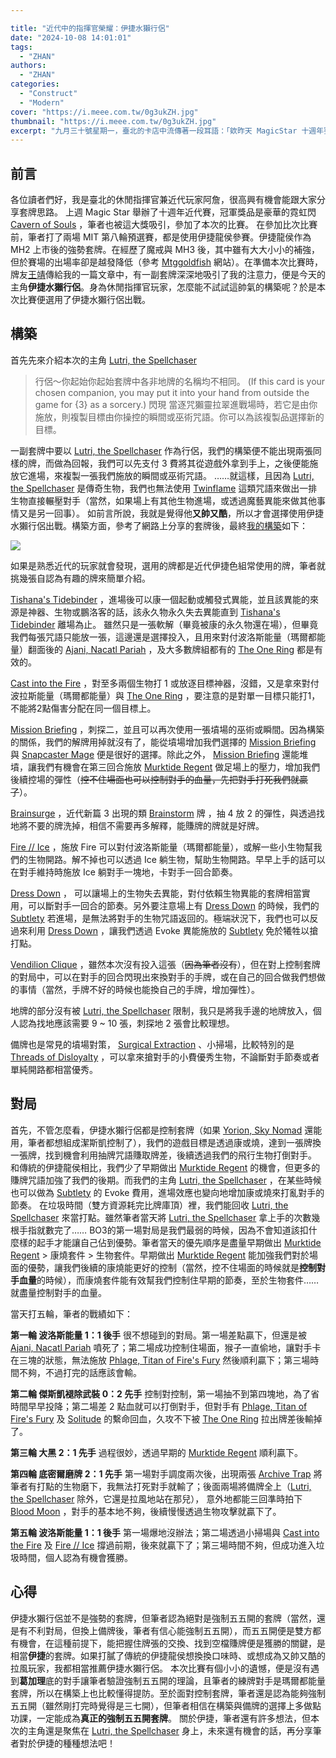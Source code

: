 ```yaml
---

title: "近代中的指揮官榮耀：伊捷水獺行侶"
date: "2024-10-08 14:01:01"
tags:
  - "ZHAN"
authors:
  - "ZHAN"
categories:
  - "Construct"
  - "Modern"
cover: "https://i.meee.com.tw/0g3ukZH.jpg"
thumbnail: "https://i.meee.com.tw/0g3ukZH.jpg"
excerpt: "九月三十號星期一，臺北的卡店中流傳著一段耳語：「欸昨天 MagicStar 十週年賽有個水獺人打進八強耶很酷。」魔風集會所找出了這位拉風的水獺人！並邀請他浮上水面登臺分享。"
---
```


## 前言

各位讀者們好，我是臺北的休閒指揮官兼近代玩家阿詹，很高興有機會能跟大家分享套牌思路。
上週 Magic Star 舉辦了十週年近代賽，冠軍獎品是豪華的霓虹閃 [Cavern of Souls](https://scryfall.com/card/lci/410b/cavern-of-souls) ，筆者也被這大獎吸引，參加了本次的比賽。
在參加比次比賽前，筆者打了兩場 MIT 第八輪預選賽，都是使用伊捷龍侯參賽。伊捷龍侯作為 MH2 上市後的強勢套牌。在經歷了魔戒與 MH3 後，其中雖有大大小小的補強，但於賽場的出場率卻是越發降低（參考 [Mtggoldfish](https://www.mtggoldfish.com/metagame/modern#paper) 網站）。在準備本次比賽時，牌友[王靖](https://guildmagesforum.tw/tags/faintmama/)傳給我的一篇文章中，有一副套牌深深地吸引了我的注意力，便是今天的主角**伊捷水獺行侶**。身為休閒指揮官玩家，怎麼能不試試這帥氣的構築呢？於是本次比賽便選用了伊捷水獺行侶出戰。
 
## 構築
	
首先先來介紹本次的主角 [Lutri, the Spellchaser](https://scryfall.com/card/iko/227/lutri-the-spellchaser)

>行侶～你起始你起始套牌中各非地牌的名稱均不相同。
>(If this card is your chosen companion, you may put it into your hand from outside the game for {3} as a sorcery.) 
閃現
當逐咒獺靈拉翠進戰場時，若它是由你施放，則複製目標由你操控的瞬間或巫術咒語。你可以為該複製品選擇新的目標。

一副套牌中要以 [Lutri, the Spellchaser](https://scryfall.com/card/iko/227/lutri-the-spellchaser) 作為行侶，我們的構築便不能出現兩張同樣的牌，而做為回報，我們可以先支付 3 費將其從遊戲外拿到手上，之後便能施放它進場，來複製一張我們施放的瞬間或巫術咒語。
……就這樣，且因為 [Lutri, the Spellchaser](https://scryfall.com/card/iko/227/lutri-the-spellchaser) 是傳奇生物，我們也無法使用  [Twinflame](https://scryfall.com/card/2x2/129/twinflame) 這類咒語來做出一排生物直接輾壓對手（當然，如果場上有其他生物進場，或透過魔藝異能來做其他事情又是另一回事）。
如前言所說，我就是覺得他**又帥又酷**，所以才會選擇使用伊捷水獺行侶出戰。構築方面，參考了網路上分享的套牌後，最終[我的構築](https://www.mtggoldfish.com/deck/6667668#paper)如下： 

![](https://i.meee.com.tw/AxbcOtW.jpg)

如果是熟悉近代的玩家就會發現，選用的牌都是近代伊捷色組常使用的牌，筆者就挑幾張自認為有趣的牌來簡單介紹。
	
[Tishana's Tidebinder](https://scryfall.com/card/lci/81/tishanas-tidebinder) ，進場後可以康一個起動或觸發式異能，並且該異能的來源是神器、生物或鵬洛客的話，該永久物永久失去異能直到 [Tishana's Tidebinder](https://scryfall.com/card/lci/81/tishanas-tidebinder) 離場為止。
雖然只是一張軟解（畢竟被康的永久物還在場），但畢竟我們每張咒語只能放一張，這邊還是選擇投入，且用來對付波洛斯能量（瑪爾都能量）翻面後的 [Ajani, Nacatl Pariah](https://scryfall.com/card/mh3/237/ajani-nacatl-pariah-ajani-nacatl-avenger) ，及大多數牌組都有的 [The One Ring](https://scryfall.com/card/ltr/246/the-one-ring) 都是有效的。

[Cast into the Fire](https://scryfall.com/card/ltr/118/cast-into-the-fire) ，對至多兩個生物打 1 或放逐目標神器，沒錯，又是拿來對付波拉斯能量（瑪爾都能量）與 [The One Ring](https://scryfall.com/card/ltr/246/the-one-ring) ，要注意的是對單一目標只能打1，不能將2點傷害分配在同一個目標上。

[Mission Briefing](https://scryfall.com/card/mkc/110/mission-briefing) ，刺探二，並且可以再次使用一張墳場的巫術或瞬間。因為構築的關係，我們的解牌用掉就沒有了，能從墳場增加我們選擇的 [Mission Briefing](https://scryfall.com/card/mkc/110/mission-briefing) 與 [Snapcaster Mage](https://scryfall.com/card/uma/71/snapcaster-mage) 便是很好的選擇。除此之外， [Mission Briefing](https://scryfall.com/card/mkc/110/mission-briefing) 還能堆墳，讓我們有機會在第三回合施放 [Murktide Regent](https://scryfall.com/card/mh2/52/murktide-regent) 做足場上的壓力，增加我們後續控場的彈性（~~控不住場面也可以控制對手的血量，先把對手打死我們就贏了~~）。
	
[Brainsurge](https://scryfall.com/card/mh3/53/brainsurge) ，近代新篇 3 出現的類 [Brainstorm](https://scryfall.com/card/dsc/113/brainstorm) 牌 ，抽 4 放 2 的彈性，與透過找地將不要的牌洗掉，相信不需要再多解釋，能賺牌的牌就是好牌。

[Fire // Ice](https://scryfall.com/card/dmr/215/fire-ice) ，施放 Fire 可以對付波洛斯能量（瑪爾都能量），或解一些小生物幫我們的生物開路。解不掉也可以透過 Ice 躺生物，幫助生物開路。早早上手的話可以在對手維持時施放 Ice 躺對手一塊地，卡對手一回合節奏。

[Dress Down](https://scryfall.com/card/mh2/39/dress-down) ，	可以讓場上的生物失去異能，對付依賴生物異能的套牌相當實用，可以斷對手一回合的節奏。另外要注意場上有 [Dress Down](https://scryfall.com/card/mh2/39/dress-down) 的時候，我們的 [Subtlety](https://scryfall.com/card/mh2/67/subtlety) 若進場，是無法將對手的生物咒語返回的。極端狀況下，我們也可以反過來利用 [Dress Down](https://scryfall.com/card/mh2/39/dress-down) ，讓我們透過 Evoke 異能施放的 [Subtlety](https://scryfall.com/card/mh2/67/subtlety) 免於犧牲以搶打點。

[Vendilion Clique](https://scryfall.com/card/a25/76/vendilion-clique) ，雖然本次沒有投入這張（~~因為筆者沒有~~），但在對上控制套牌的對局中，可以在對手的回合閃現出來換對手的手牌，或在自己的回合做我們想做的事情（當然，手牌不好的時候也能換自己的手牌，增加彈性）。

地牌的部分沒有被 [Lutri, the Spellchaser](https://scryfall.com/card/iko/227/lutri-the-spellchaser) 限制，我只是將我手邊的地牌放入，個人認為找地應該需要 9 ~ 10 張，刺探地 2 張會比較理想。

備牌也是常見的墳場對策， [Surgical Extraction](https://scryfall.com/card/2x2/94/surgical-extraction) 、小掃場，比較特別的是 [Threads of Disloyalty](https://scryfall.com/card/bok/56/threads-of-disloyalty) ，可以拿來搶對手的小費優秀生物，不論斷對手節奏或者單純開路都相當優秀。
 
## 對局

首先，不管怎麼看，伊捷水獺行侶都是控制套牌（如果 [Yorion, Sky Nomad](https://scryfall.com/card/iko/232/yorion-sky-nomad) 還能用，筆者都想組成潔斯凱控制了），我們的遊戲目標是透過康或燒，達到一張牌換一張牌，找到機會利用抽牌咒語賺取牌差，後續透過我們的飛行生物打倒對手。
和傳統的伊捷龍侯相比，我們少了早期做出 [Murktide Regent](https://scryfall.com/card/mh2/52/murktide-regent) 的機會，但更多的賺牌咒語加強了我們的後期。而我們的主角 [Lutri, the Spellchaser](https://scryfall.com/card/iko/227/lutri-the-spellchaser) ，在某些時候也可以做為 [Subtlety](https://scryfall.com/card/mh2/67/subtlety) 的 Evoke 費用，進場效應也變向地增加康或燒來打亂對手的節奏。
在垃圾時間（雙方資源耗完比牌庫頂）裡，我們能回收 [Lutri, the Spellchaser](https://scryfall.com/card/iko/227/lutri-the-spellchaser) 來當打點。雖然筆者當天將 [Lutri, the Spellchaser](https://scryfall.com/card/iko/227/lutri-the-spellchaser) 拿上手的次數幾根手指就數完了……
BO3的第一場對局是我們最弱的時候，因為不會知道該扣什麼樣的起手才能讓自己佔到優勢。筆者當天的優先順序是盡量早期做出 [Murktide Regent](https://scryfall.com/card/mh2/52/murktide-regent) > 康燒套件 > 生物套件。早期做出 [Murktide Regent](https://scryfall.com/card/mh2/52/murktide-regent) 能加強我們對於場面的優勢，讓我們後續的康燒能更好的控制（當然，控不住場面的時候就是**控制對手血量**的時候），而康燒套件能有效幫我們控制住早期的節奏，至於生物套件……就盡量控制對手的血量。

當天打五輪，筆者的戰績如下：

**第一輪 波洛斯能量 1：1 後手**
很不想碰到的對局。第一場差點贏下，但還是被 [Ajani, Nacatl Pariah](https://scryfall.com/card/mh3/237/ajani-nacatl-pariah-ajani-nacatl-avenger) 噴死了；第二場成功控制住場面，猴子一直偷地，讓對手卡在三塊的狀態，無法施放 [Phlage, Titan of Fire's Fury](https://scryfall.com/card/mh3/197/phlage-titan-of-fires-fury) 然後順利贏下；第三場時間不夠，不過打完的話應該會輸。

**第二輪 傑斯凱褪除武裝 0：2 先手**
控制對控制，第一場抽不到第四塊地，為了省時間早早投降；第二場差 2 點血就可以打倒對手，但對手有 [Phlage, Titan of Fire's Fury](https://scryfall.com/card/mh3/197/phlage-titan-of-fires-fury) 及 [Solitude](https://scryfall.com/card/mh2/32/solitude) 的繫命回血，久攻不下被 [The One Ring](https://scryfall.com/card/ltr/246/the-one-ring) 拉出牌差後輸掉了。

**第三輪 大黑 2：1 先手**
過程很妙，透過早期的 [Murktide Regent](https://scryfall.com/card/mh2/52/murktide-regent) 順利贏下。

**第四輪 底密爾磨牌 2：1 先手**
第一場對手調度兩次後，出現兩張 [Archive Trap](https://scryfall.com/card/zen/41/archive-trap) 將筆者有打點的生物磨下，我無法打死對手就輸了；後面兩場將備牌全上（[Lutri, the Spellchaser](https://scryfall.com/card/iko/227/lutri-the-spellchaser) 除外，它還是拉風地站在那兒）， 意外地都能三回準時拍下 [Blood Moon](https://scryfall.com/card/2xm/118/blood-moon) ，對手的基本地不夠，後續慢慢透過生物攻擊就贏下了。

**第五輪 波洛斯能量 1：1 後手**
第一場爆地沒辦法；第二場透過小掃場與 [Cast into the Fire](https://scryfall.com/card/ltr/118/cast-into-the-fire) 及 [Fire // Ice](https://scryfall.com/card/dmr/215/fire-ice) 撐過前期，後來就贏下了；第三場時間不夠，但成功進入垃圾時間，個人認為有機會獲勝。

## 心得
	
伊捷水獺行侶並不是強勢的套牌，但筆者認為絕對是強制五五開的套牌（當然，還是有不利對局，但換上備牌後，筆者有信心能強制五五開），而五五開便是雙方都有機會，在這種前提下，能把握住牌張的交換、找到空檔賺牌便是獲勝的關鍵，是相當**伊捷**的套牌。如果打膩了傳統的伊捷龍侯想換換口味時、或想成為又帥又酷的拉風玩家，我都相當推薦伊捷水獺行侶。
本次比賽有個小小的遺憾，便是沒有遇到**葛加理**底的對手讓筆者驗證強制五五開的理論，且筆者的練牌對手是瑪爾都能量套牌，所以在構築上也比較懂得提防。至於面對控制套牌，筆者還是認為能夠強制五五開（雖然剛打完時覺得是三七開），但筆者相信在構築與備牌的選擇上多做點功課，一定能成為**真正的強制五五開套牌**。
關於伊捷，筆者還有許多想法，但本次的主角還是聚焦在 [Lutri, the Spellchaser](https://scryfall.com/card/iko/227/lutri-the-spellchaser) 身上，未來還有機會的話，再分享筆者對於伊捷的種種想法吧！
